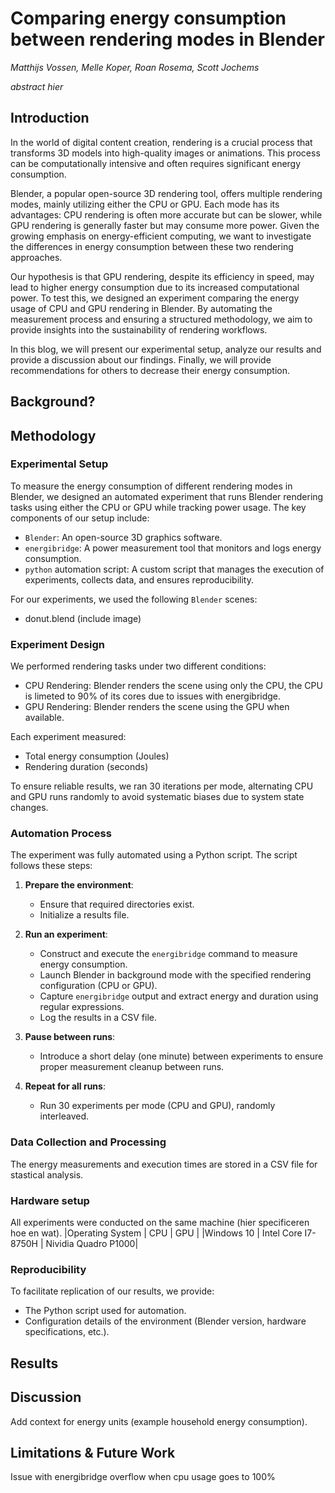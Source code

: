 # Comparing energy consumption between rendering modes in Blender

*Matthijs Vossen, Melle Koper, Roan Rosema, Scott Jochems*

*abstract hier*

## Introduction
In the world of digital content creation, rendering is a crucial process that transforms 3D models into high-quality images or animations. This process can be computationally intensive and often requires significant energy consumption.

Blender, a popular open-source 3D rendering tool, offers multiple rendering modes, mainly utilizing either the CPU or GPU. Each mode has its advantages: CPU rendering is often more accurate but can be slower, while GPU rendering is generally faster but may consume more power. Given the growing emphasis on energy-efficient computing, we want to investigate the differences in energy consumption between these two rendering approaches.

Our hypothesis is that GPU rendering, despite its efficiency in speed, may lead to higher energy consumption due to its increased computational power. To test this, we designed an experiment comparing the energy usage of CPU and GPU rendering in Blender. By automating the measurement process and ensuring a structured methodology, we aim to provide insights into the sustainability of rendering workflows.

In this blog, we will present our experimental setup, analyze our results and provide a discussion about our findings. Finally, we will provide recommendations for others to decrease their energy consumption.


## Background?


## Methodology

### Experimental Setup
To measure the energy consumption of different rendering modes in Blender, we designed an automated experiment that runs Blender rendering tasks using either the CPU or GPU while tracking power usage. The key components of our setup include:

- `Blender`: An open-source 3D graphics software.
- `energibridge`: A power measurement tool that monitors and logs energy consumption.
- `python` automation script: A custom script that manages the execution of experiments, collects data, and ensures reproducibility.

For our experiments, we used the following `Blender` scenes:
- donut.blend (include image)

### Experiment Design
We performed rendering tasks under two different conditions:
- CPU Rendering: Blender renders the scene using only the CPU, the CPU is limeted to 90% of its cores due to issues with energibridge.
- GPU Rendering: Blender renders the scene using the GPU when available.

Each experiment measured:
- Total energy consumption (Joules)
- Rendering duration (seconds)

To ensure reliable results, we ran 30 iterations per mode, alternating CPU and GPU runs randomly to avoid systematic biases due to system state changes.

### Automation Process
The experiment was fully automated using a Python script. The script follows these steps:

1. **Prepare the environment**:
   - Ensure that required directories exist.
   - Initialize a results file.

2. **Run an experiment**:
   - Construct and execute the `energibridge` command to measure energy consumption.
   - Launch Blender in background mode with the specified rendering configuration (CPU or GPU).
   - Capture `energibridge` output and extract energy and duration using regular expressions.
   - Log the results in a CSV file.

3. **Pause between runs**:
   - Introduce a short delay (one minute) between experiments to ensure proper measurement cleanup between runs.

4. **Repeat for all runs**:
   - Run 30 experiments per mode (CPU and GPU), randomly interleaved.

### Data Collection and Processing
The energy measurements and execution times are stored in a CSV file for stastical analysis.

### Hardware setup
All experiments were conducted on the same machine (hier specificeren hoe en wat).
|Operating System | CPU | GPU |
|Windows 10 | Intel Core I7-8750H | Nividia Quadro P1000|

### Reproducibility
To facilitate replication of our results, we provide:
- The Python script used for automation.
- Configuration details of the environment (Blender version, hardware specifications, etc.).

## Results

## Discussion
Add context for energy units (example household energy consumption).

## Limitations & Future Work
Issue with energibridge overflow when cpu usage goes to 100\%
